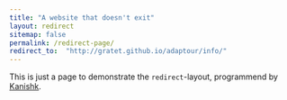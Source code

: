 ```yaml
---
title: "A website that doesn't exit"
layout: redirect
sitemap: false
permalink: /redirect-page/
redirect_to:  "http://gratet.github.io/adaptour/info/"
---
```

This is just a page to demonstrate the `redirect`-layout, programmend by [Kanishk](http://codingtips.kanishkkunal.in/about/).
